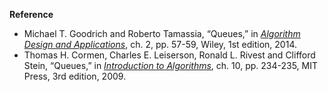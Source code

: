 **Reference**

- Michael T. Goodrich and Roberto Tamassia, “Queues,” in *[Algorithm Design and Applications](http://www.amazon.com/Algorithm-Design-Applications-Michael-Goodrich/dp/1118335910)*, ch. 2, pp. 57-59, Wiley, 1st edition, 2014.
- Thomas H. Cormen, Charles E. Leiserson, Ronald L. Rivest and Clifford Stein, “Queues,” in *[Introduction to Algorithms](http://www.amazon.com/Introduction-Algorithms-3rd-Edition-Press/dp/0262033844)*, ch. 10, pp. 234-235, MIT Press, 3rd edition, 2009.
